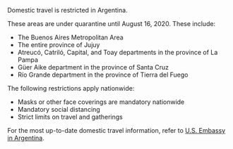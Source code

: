 Domestic travel is restricted in Argentina.

These areas are under quarantine until August 16, 2020. These include:

- The Buenos Aires Metropolitan Area
- The entire province of Jujuy
- Atreucó, Catriló, Capital, and Toay departments in the province of La Pampa
- Güer Aike department in the province of Santa Cruz
- Río Grande department in the province of Tierra del Fuego

The following restrictions apply nationwide:

- Masks or other face coverings are mandatory nationwide
- Mandatory social distancing
- Strict limits on travel and gatherings

For the most up-to-date domestic travel information, refer to [U.S. Embassy in Argentina](https://ar.usembassy.gov/covid-19/).

